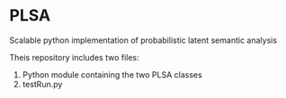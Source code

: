 PLSA
====

Scalable python implementation of probabilistic latent semantic analysis

Theis repository includes two files:

1) Python module containing the two PLSA classes
2) testRun.py
